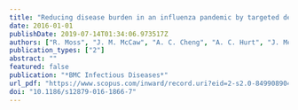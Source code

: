 ```yaml
---
title: "Reducing disease burden in an influenza pandemic by targeted delivery of neuraminidase inhibitors: Mathematical models in the Australian context"
date: 2016-01-01
publishDate: 2019-07-14T01:34:06.973517Z
authors: ["R. Moss", "J. M. McCaw", "A. C. Cheng", "A. C. Hurt", "J. McVernon"]
publication_types: ["2"]
abstract: ""
featured: false
publication: "*BMC Infectious Diseases*"
url_pdf: "https://www.scopus.com/inward/record.uri?eid=2-s2.0-84990890404&doi=10.1186%2fs12879-016-1866-7&partnerID=40&md5=b8ff3b2866cbc254f6b65f7c4e80d8b6 http://download.springer.com/static/pdf/735/art%253A10.1186%252Fs12879-016-1866-7.pdf?originUrl=http%3A%2F%2Fbmcinfectdis.biomedcentral.com%2Farticle%2F10.1186%2Fs12879-016-1866-7&token2=exp=1481253533~acl=%2Fstatic%2Fpdf%2F735%2Fart%25253A10.1186%25252Fs12879-016-1866-7.pdf*~hmac=edb4773c73ed0edbe5f9fa85f616d49bd20fcbab134136b34c93c5dd44b61dba"
doi: "10.1186/s12879-016-1866-7"
---
```


